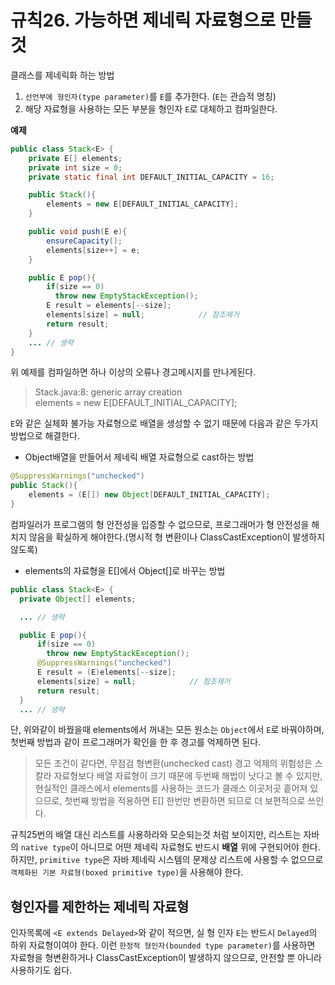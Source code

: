 # 규칙26. 가능하면 제네릭 자료형으로 만들 것

클래스를 제네릭화 하는 방법
1. `선언부에 형인자(type parameter)`를 `E`를 추가한다. (`E`는 관습적 명칭)
2. 해당 자료형을 사용하는 모든 부분을 형인자 `E`로 대체하고 컴파일한다.

**예제**
```java
public class Stack<E> {
    private E[] elements;
    private int size = 0;
    private static final int DEFAULT_INITIAL_CAPACITY = 16;

    public Stack(){
        elements = new E[DEFAULT_INITIAL_CAPACITY];
    }

    public void push(E e){
        ensureCapacity();
        elements[size++] = e;
    }

    public E pop(){
        if(size == 0)
          throw new EmptyStackException();
        E result = elements[--size];
        elements[size] = null;            // 참조제거
        return result;
    }
    ... // 생략
}
```
위 예제를 컴파일하면 하나 이상의 오류나 경고메시지를 만나게된다.
> Stack.java:8: generic array creation  
> elements = new E[DEFAULT_INITIAL_CAPACITY];

`E`와 같은 실체화 불가능 자료형으로 배열을 생성할 수 없기 때문에 다음과 같은 두가지 방법으로 해결한다.

- Object배열을 만들어서 제네릭 배열 자료형으로 cast하는 방법
```java
@SuppressWarnings("unchecked")
public Stack(){
    elements = (E[]) new Object[DEFAULT_INITIAL_CAPACITY];  
}
```
컴파일러가 프로그램의 형 안전성을 입증할 수 없으므로, 프로그래머가 형 안전성을 해치지 않음을 확실하게 해야한다.(명시적 형 변환이나 ClassCastException이 발생하지 않도록)
- elements의 자료형을 E[]에서 Object[]로 바꾸는 방법
```java
public class Stack<E> {
  private Object[] elements;

  ... // 생략

  public E pop(){
      if(size == 0)
        throw new EmptyStackException();
      @SuppressWarnings("unchecked")
      E result = (E)elements[--size];
      elements[size] = null;            // 참조제거
      return result;
  }
  ... // 생략
```
단, 위와같이 바꿨을때 elements에서 꺼내는 모든 원소는 `Object`에서 `E`로 바꿔야하며, 첫번째 방법과 같이 프로그래머가 확인을 한 후 경고를 억제하면 된다.

>모든 조건이 같다면, 무점검 형변환(unchecked cast) 경고 억제의 위험성은 스칼라 자료형보다 배열 자료형이 크기 때문에 두번째 해법이 낫다고 볼 수 있지만, 현실적인 클래스에서 elements를 사용하는 코드가 클래스 이곳저곳 흩어져 있으므로, 첫번째 방법을 적용하면 E[] 한번만 변환하면 되므로 더 보편적으로 쓰인다.

규칙25번의 배열 대신 리스트를 사용하라와 모순되는것 처럼 보이지만, 리스트는 자바의 `native type`이 아니므로 어떤 제네릭 자료형도 반드시 **배열** 위에 구현되어야 한다.  
하지만, `primitive type`은 자바 제네릭 시스템의 문제상 리스트에 사용할 수 없으므로 `객체화된 기본 자료형(boxed primitive type)`을 사용해야 한다.


## 형인자를 제한하는 제네릭 자료형
인자목록에 `<E extends Delayed>`와 같이 적으면, 실 형 인자 `E`는 반드시 `Delayed`의 하위 자료형이여야 한다. 이런 `한정적 형인자(bounded type parameter)`를 사용하면 자료형을 형변환하거나 ClassCastException이 발생하지 않으므로, 안전할 뿐 아니라 사용하기도 쉽다.
